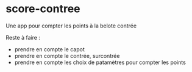 # score-contree
Une app pour compter les points à la belote contrée

Reste à faire :
+ prendre en compte le capot
+ prendre en compte le contrée, surcontrée
+ prendre en compte les choix de patamètres pour compter les points
